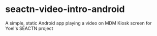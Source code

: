 # seactn-video-intro-android
A simple, static Android app playing a video on MDM Kiosk screen for Yoel's SEACTN project
